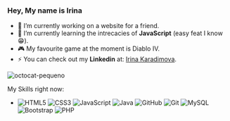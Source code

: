 ### Hey, My name is Irina

- 🔭 I’m currently working on a website for a friend.
- 🌱 I’m currently learning the intrecacies of **JavaScript** (easy feat I know :grin:).  
- :video_game: My favourite game at the moment is Diablo IV.
- ⚡ You can check out my **Linkedin** at: [Irina Karadimova](https://www.linkedin.com/in/irina-karadimova-307a7618a).
 
![octocat-pequeno](https://github.com/IrinaKrdmva/IrinaKrdmva/assets/59840210/04a98aba-0f31-40aa-803f-96de95855136)

 My Skills right now: 
 - ![HTML5](https://img.shields.io/badge/html5-%23E34F26.svg?style=for-the-badge&logo=html5&logoColor=white) ![CSS3](https://img.shields.io/badge/css3-%231572B6.svg?style=for-the-badge&logo=css3&logoColor=white) ![JavaScript](https://img.shields.io/badge/javascript-%23323330.svg?style=for-the-badge&logo=javascript&logoColor=%23F7DF1E) ![Java](https://img.shields.io/badge/java-%23ED8B00.svg?style=for-the-badge&logo=openjdk&logoColor=white) ![GitHub](https://img.shields.io/badge/github-%23121011.svg?style=for-the-badge&logo=github&logoColor=white) ![Git](https://img.shields.io/badge/git-%23F05033.svg?style=for-the-badge&logo=git&logoColor=white) ![MySQL](https://img.shields.io/badge/mysql-%2300f.svg?style=for-the-badge&logo=mysql&logoColor=white) ![Bootstrap](https://img.shields.io/badge/bootstrap-%238511FA.svg?style=for-the-badge&logo=bootstrap&logoColor=white) ![PHP](https://img.shields.io/badge/php-%23777BB4.svg?style=for-the-badge&logo=php&logoColor=white)
